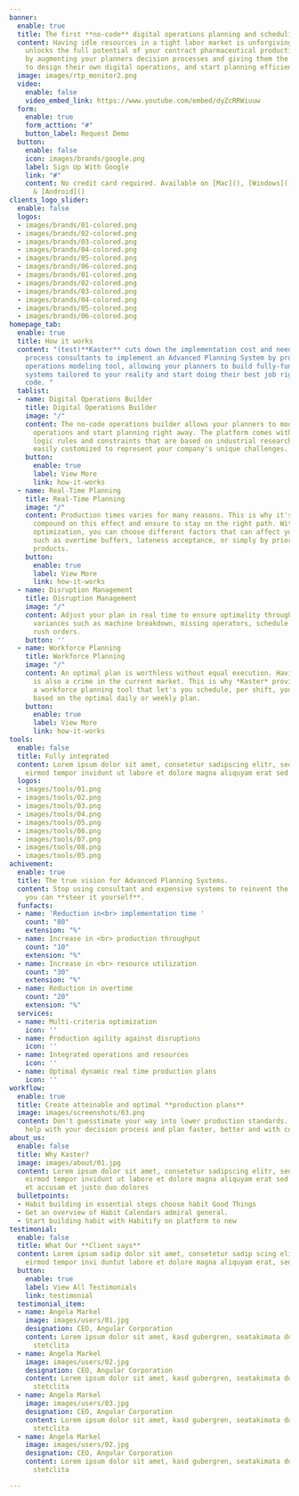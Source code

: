 ```yaml
---
banner:
  enable: true
  title: The first **no-code** digital operations planning and scheduling tool.
  content: Having idle resources in a tight labor market is unforgiving. **Kaster**
    unlocks the full potential of your contract pharmaceutical production facilities
    by augmenting your planners decision processes and giving them the proper tools
    to design their own digital operations, and start planning efficiently right away.
  image: images/rtp_monitor2.png
  video:
    enable: false
    video_embed_link: https://www.youtube.com/embed/dyZcRRWiuuw
  form:
    enable: true
    form_acttion: "#"
    button_label: Request Demo
  button:
    enable: false
    icon: images/brands/google.png
    label: Sign Up With Google
    link: "#"
    content: No credit card required. Available on [Mac](), [Windows](), [iOS](),
      & [Android]()
clients_logo_slider:
  enable: false
  logos:
  - images/brands/01-colored.png
  - images/brands/02-colored.png
  - images/brands/03-colored.png
  - images/brands/04-colored.png
  - images/brands/05-colored.png
  - images/brands/06-colored.png
  - images/brands/01-colored.png
  - images/brands/02-colored.png
  - images/brands/03-colored.png
  - images/brands/04-colored.png
  - images/brands/05-colored.png
  - images/brands/06-colored.png
homepage_tab:
  enable: true
  title: How it works
  content: "(test)**Kaster** cuts down the implementation cost and need for expert
    process consultants to implement an Advanced Planning System by providing a no-code
    operations modeling tool, allowing your planners to build fully-functional planning
    systems tailored to your reality and start doing their best job right away, without
    code. "
  tablist:
  - name: Digital Operations Builder
    title: Digital Operations Builder
    image: "/"
    content: The no-code operations builder allows your planners to model their own
      operations and start planning right away. The platform comes with a set of predefined
      logic rules and constraints that are based on industrial research and can be
      easily customized to represent your company's unique challenges.
    button:
      enable: true
      label: View More
      link: how-it-works
  - name: Real-Time Planning
    title: Real-Time Planning
    image: "/"
    content: Production times varies for many reasons. This is why it's crucial to
      compound on this effect and ensure to stay on the right path. With real-time
      optimization, you can choose different factors that can affect your throughput
      such as overtime buffers, lateness acceptance, or simply by prioritizing specific
      products.
    button:
      enable: true
      label: View More
      link: how-it-works
  - name: Disruption Management
    title: Disruption Management
    image: "/"
    content: Adjust your plan in real time to ensure optimality through operational
      variances such as machine breakdown, missing operators, schedule variances and
      rush orders.
    button: ''
  - name: Workforce Planning
    title: Workforce Planning
    image: "/"
    content: An optimal plan is worthless without equal execution. Having idle labour
      is also a crime in the current market. This is why *Kaster* provides you with
      a workforce planning tool that let's you schedule, per shift, your operators,
      based on the optimal daily or weekly plan.
    button:
      enable: true
      label: View More
      link: how-it-works
tools:
  enable: false
  title: Fully integrated
  content: Lorem ipsum dolor sit amet, consetetur sadipscing elitr, sed diam nonumy
    eirmod tempor invidunt ut labore et dolore magna aliquyam erat sed.
  logos:
  - images/tools/01.png
  - images/tools/02.png
  - images/tools/03.png
  - images/tools/04.png
  - images/tools/05.png
  - images/tools/06.png
  - images/tools/07.png
  - images/tools/08.png
  - images/tools/05.png
achivement:
  enable: true
  title: The true vision for Advanced Planning Systems.
  content: Stop using consultant and expensive systems to reinvent the wheel, when
    you can **steer it yourself**.
  funfacts:
  - name: 'Reduction in<br> implementation time '
    count: "80"
    extension: "%"
  - name: Increase in <br> production throughput
    count: "10"
    extension: "%"
  - name: Increase in <br> resource utilization
    count: "30"
    extension: "%"
  - name: Reduction in overtime
    count: "20"
    extension: "%"
  services:
  - name: Multi-criteria optimization
    icon: ''
  - name: Production agility against disruptions
    icon: ''
  - name: Integrated operations and resources
    icon: ''
  - name: Optimal dynamic real time production plans
    icon: ''
workflow:
  enable: true
  title: Create atteinable and optimal **production plans**
  image: images/screenshots/03.png
  content: Don't guesstimate your way into lower production standards. Let Kaster
    help with your decision process and plan faster, better and with confidence.
about_us:
  enable: false
  title: Why Kaster?
  image: images/about/01.jpg
  content: Lorem ipsum dolor sit amet, consetetur sadipscing elitr, sed diam nonumy
    eirmod tempor invidunt ut labore et dolore magna aliquyam erat sed. At vero eos
    et accusam et justo duo dolores
  bulletpoints:
  - Habit building in essential steps choose habit Good Things
  - Get an overview of Habit Calendars admiral general.
  - Start building habit with Habitify on platform to new
testimonial:
  enable: false
  title: What Our **Client says**
  content: Lorem ipsum sadip dolor sit amet, consetetur sadip scing elitr, diam nonumy
    eirmod tempor invi duntut labore et dolore magna aliquyam erat, sed diam
  button:
    enable: true
    label: View All Testimonials
    link: testimonial
  testimonial_item:
  - name: Angela Markel
    image: images/users/01.jpg
    designation: CEO, Angular Corporation
    content: Lorem ipsum dolor sit amet, kasd gubergren, seatakimata dolores et rebum
      stetclita
  - name: Angela Markel
    image: images/users/02.jpg
    designation: CEO, Angular Corporation
    content: Lorem ipsum dolor sit amet, kasd gubergren, seatakimata dolores et rebum
      stetclita
  - name: Angela Markel
    image: images/users/03.jpg
    designation: CEO, Angular Corporation
    content: Lorem ipsum dolor sit amet, kasd gubergren, seatakimata dolores et rebum
      stetclita
  - name: Angela Markel
    image: images/users/02.jpg
    designation: CEO, Angular Corporation
    content: Lorem ipsum dolor sit amet, kasd gubergren, seatakimata dolores et rebum
      stetclita

---
```

